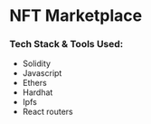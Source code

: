 # NFT Marketplace

### Tech Stack & Tools Used:

- Solidity
- Javascript
- Ethers
- Hardhat
- Ipfs
- React routers
